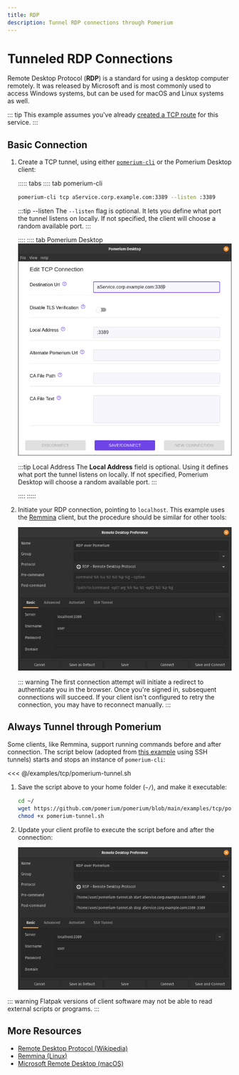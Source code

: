 ```yaml
---
title: RDP
description: Tunnel RDP connections through Pomerium
---
```


# Tunneled RDP Connections

Remote Desktop Protocol (**RDP**) is a standard for using a desktop computer remotely. It was released by Microsoft and is most commonly used to access Windows systems, but can be used for macOS and Linux systems as well.

::: tip
This example assumes you've already [created a TCP route](/docs/tcp/readme.md#configure-routes) for this service.
:::

## Basic Connection

1. Create a TCP tunnel, using either [`pomerium-cli`](/docs/releases.md#pomerium-cli) or the Pomerium Desktop client:

    ::::: tabs
    :::: tab pomerium-cli
    ```bash
    pomerium-cli tcp aService.corp.example.com:3389 --listen :3389
    ```

    :::tip --listen
    The `--listen` flag is optional. It lets you define what port the tunnel listens on locally. If not specified, the client will choose a random available port.
    :::

    ::::
    :::: tab Pomerium Desktop
    ![An example connection to a RDP service from Pomerium Desktop](./img/desktop/example-rdp-connection.png)

    :::tip Local Address
    The **Local Address** field is optional. Using it defines what port the tunnel listens on locally. If not specified, Pomerium Desktop will choose a random available port.
    :::

    ::::
    :::::

1. Initiate your RDP connection, pointing to `localhost`. This example uses the [Remmina](https://remmina.org/) client, but the procedure should be similar for other tools:

    ![A new connection profile in Remmina](./img/remmina-connection-profile.png)

    ::: warning
    The first connection attempt will initiate a redirect to authenticate you in the browser. Once you're signed in, subsequent connections will succeed. If your client isn't configured to retry the connection, you may have to reconnect manually.
    :::


## Always Tunnel through Pomerium

Some clients, like Remmina, support running commands before and after connection. The script below (adopted from [this example](https://kgibran.wordpress.com/2019/03/13/remmina-rdp-ssh-tunnel-with-pre-and-post-scripts/) using SSH tunnels) starts and stops an instance of `pomerium-cli`:

<<< @/examples/tcp/pomerium-tunnel.sh

1. Save the script above to your home folder (`~/`), and make it executable:

    ```bash
    cd ~/
    wget https://github.com/pomerium/pomerium/blob/main/examples/tcp/pomerium-tunnel.sh
    chmod +x pomerium-tunnel.sh
    ```

1. Update your client profile to execute the script before and after the connection:

    ![A connection profile in Remmina invoking a custom script](./img/remmina-connection-scripted.png)

::: warning
Flatpak versions of client software may not be able to read external scripts or programs.
:::

## More Resources

- [Remote Desktop Protocol (Wikipedia)](https://en.wikipedia.org/wiki/Remote_Desktop_Protocol)
- [Remmina (Linux)](https://remmina.org/)
- [Microsoft Remote Desktop (macOS)](https://apps.apple.com/us/app/microsoft-remote-desktop/id1295203466?mt=12)